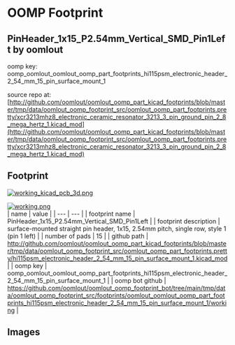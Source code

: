 # OOMP Footprint  
## PinHeader_1x15_P2.54mm_Vertical_SMD_Pin1Left  by oomlout  
  
oomp key: oomp_oomlout_oomlout_oomp_part_footprints_hi115psm_electronic_header_2_54_mm_15_pin_surface_mount_1  
  
source repo at: [http://github.com/oomlout/oomlout_oomp_part_kicad_footprints/blob/master/tmp/data/oomlout_oomp_footprint_src/oomlout_oomp_part_footprints.pretty/xcr3213mhz8_electronic_ceramic_resonator_3213_3_pin_ground_pin_2_8_mega_hertz_1.kicad_mod](http://github.com/oomlout/oomlout_oomp_part_kicad_footprints/blob/master/tmp/data/oomlout_oomp_footprint_src/oomlout_oomp_part_footprints.pretty/xcr3213mhz8_electronic_ceramic_resonator_3213_3_pin_ground_pin_2_8_mega_hertz_1.kicad_mod)  
## Footprint  
  
[![working_kicad_pcb_3d.png](working_kicad_pcb_3d_600.png)](working_kicad_pcb_3d.png)  
  
[![working.png](working_600.png)](working.png)  
| name | value | 
| --- | --- | 
| footprint name | PinHeader_1x15_P2.54mm_Vertical_SMD_Pin1Left | 
| footprint description | surface-mounted straight pin header, 1x15, 2.54mm pitch, single row, style 1 (pin 1 left) | 
| number of pads | 15 | 
| github path | http://github.com/oomlout/oomlout_oomp_part_kicad_footprints/blob/master/tmp/data/oomlout_oomp_footprint_src/oomlout_oomp_part_footprints.pretty/hi115psm_electronic_header_2_54_mm_15_pin_surface_mount_1.kicad_mod | 
| oomp key | oomp_oomlout_oomlout_oomp_part_footprints_hi115psm_electronic_header_2_54_mm_15_pin_surface_mount_1 | 
| oomp bot github | https://github.com/oomlout/oomlout_oomp_footprint_bot/tree/main/tmp/data/oomlout_oomp_footprint_src/footprints/oomlout_oomlout_oomp_part_footprints_hi115psm_electronic_header_2_54_mm_15_pin_surface_mount_1/working | 
## Images  
